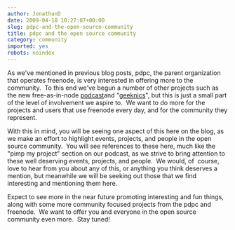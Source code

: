 ```yaml
---
author: JonathanD
date: 2009-04-18 10:27:07+00:00
slug: pdpc-and-the-open-source-community
title: pdpc and the open source community
category: community
imported: yes
robots: noindex
---
```

As we've mentioned in previous blog posts, pdpc, the parent organization that operates freenode, is very interested in offering more to the community.  To this end we've begun a number of other projects such as the new free-as-in-node [podcast](http://podcast.freenode.net/)and "[geeknics](http://geeknic.org)", but this is just a small part of the level of involvement we aspire to.  We want to do more for the projects and users that use freenode every day, and for the community they represent.

With this in mind, you will be seeing one aspect of this here on the blog, as we make an effort to highlight events, projects, and people in the open source community.  You will see references to these here, much like the "pimp my project" section on our podcast, as we strive to bring attention to these well deserving events, projects, and people.  We would, of  course, love to hear from you about any of this, or anything you think deserves a mention, but meanwhile we will be seeking out those that we find interesting and mentioning them here.

Expect to see more in the near future promoting interesting and fun things, along with some more community focused projects from the pdpc and freenode.  We want to offer you and everyone in the open source community even more.  Stay tuned!
